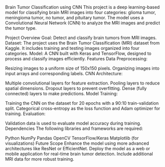 Brain Tumor Classification using CNN
This project is a deep learning-based model for classifying brain MRI images into four categories: glioma tumor, meningioma tumor, no tumor, and pituitary tumor. The model uses a Convolutional Neural Network (CNN) to analyze the MRI images and predict the tumor type.

Project Overview
Goal: Detect and classify brain tumors from MRI images.
Dataset: The project uses the Brain Tumor Classification (MRI) dataset from Kaggle. It includes training and testing images organized into four categories.
Model: A CNN built with Keras and TensorFlow, designed to process and classify images efficiently.
Features
Data Preprocessing:

Resizing images to a uniform size of 150x150 pixels.
Organizing images into input arrays and corresponding labels.
CNN Architecture:

Multiple convolutional layers for feature extraction.
Pooling layers to reduce spatial dimensions.
Dropout layers to prevent overfitting.
Dense (fully connected) layers to make predictions.
Model Training:

Training the CNN on the dataset for 20 epochs with a 90:10 train-validation split.
Categorical cross-entropy as the loss function and Adam optimizer for training.
Evaluation:

Validation data is used to evaluate model accuracy during training.
Dependencies
The following libraries and frameworks are required:

Python
NumPy
Pandas
OpenCV
TensorFlow/Keras
Matplotlib (for visualizations)
Future Scope
Enhance the model using more advanced architectures like ResNet or EfficientNet.
Deploy the model as a web or mobile application for real-time brain tumor detection.
Include additional MRI data for more robust training.
